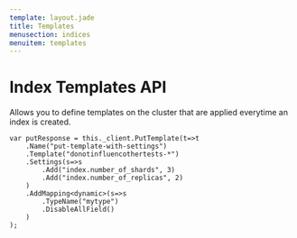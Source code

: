 ```yaml
---
template: layout.jade
title: Templates
menusection: indices
menuitem: templates
---
```



# Index Templates API

Allows you to define templates on the cluster that are applied everytime an index is created.

	var putResponse = this._client.PutTemplate(t=>t	
		.Name("put-template-with-settings")
		.Template("donotinfluencothertests-*")
		.Settings(s=>s
			.Add("index.number_of_shards", 3)
			.Add("index.number_of_replicas", 2)
		)
		.AddMapping<dynamic>(s=>s
			.TypeName("mytype")
			.DisableAllField()
		)
	);
